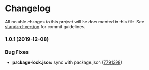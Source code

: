 # Changelog

All notable changes to this project will be documented in this file. See [standard-version](https://github.com/conventional-changelog/standard-version) for commit guidelines.

### 1.0.1 (2019-12-08)


### Bug Fixes

* **package-lock.json:** sync with package.json ([7791398](https://github.com/jcsison/bubbl/commit/7791398121f9c49055934136f0599df2b04fbf95))
